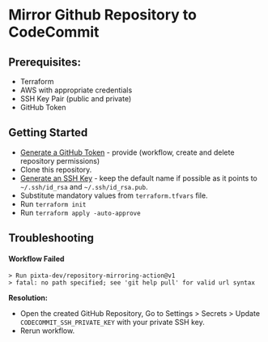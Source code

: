 # Mirror Github Repository to CodeCommit

## Prerequisites:
- Terraform 
- AWS with appropriate credentials
- SSH Key Pair (public and private)
- GitHub Token

## Getting Started
- [Generate a GitHub Token](https://docs.github.com/en/github/authenticating-to-github/creating-a-personal-access-token) - provide (workflow, create and delete repository permissions)
- Clone this repository.
- [Generate an SSH Key](https://docs.gitlab.com/ee/ssh/#generate-an-ssh-key-pair) - keep the default name if possible as it points to `~/.ssh/id_rsa` and `~/.ssh/id_rsa.pub`.
- Substitute mandatory values from `terraform.tfvars` file.
- Run `terraform init`
- Run `terraform apply -auto-approve`

## Troubleshooting
#### Workflow Failed
```
> Run pixta-dev/repository-mirroring-action@v1
> fatal: no path specified; see 'git help pull' for valid url syntax
```

__Resolution:__ 
- Open the created GitHub Repository, Go to Settings > Secrets > Update `CODECOMMIT_SSH_PRIVATE_KEY` with your private SSH key. 
- Rerun workflow.
